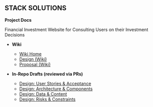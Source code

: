 ## STACK SOLUTIONS
**Project Docs**

Financial Investment Website for Consulting Users on their Investment Decisions

- **Wiki**
    - [Wiki Home](Project%20Docs/Wiki/Home)
    - [Design (Wiki)](Project%20Docs/Wiki/Design)
    - [Proposal (Wiki)](Project%20Docs/Wiki/Proposal)

- **In-Repo Drafts (reviewed via PRs)**
  - [Design: User Stories & Acceptance](Project%20Docs/design/user-stories.md)
  - [Design: Architecture & Components](Project%20Docs/design/architecture.md)
  - [Design: Data & Content](Project%20Docs/design/data-content.md)
  - [Design: Risks & Constraints](Project%20Docs/design/risks-constraints.md)
